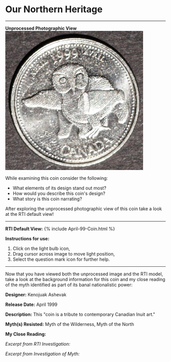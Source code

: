 # Our Northern Heritage

*     *     *     *  
**Unprocessed Photographic View**
![Image](Unprocessed-April-1999.jpg)

While examining this coin consider the following:
- What elements of its design stand out most? 
- How would you describe this coin's design?
- What story is this coin narrating?

After exploring the unprocessed photographic view of this coin take a look at the RTI default view!

----
**RTI Default View:**
{% include April-99-Coin.html %}

**Instructions for use:**
1) Click on the light bulb icon,
2) Drag cursor across image to move light position,
3) Select the question mark icon for further help.

----

Now that you have viewed both the unprocessed image and the RTI model, take a look at the background information for this coin and my close reading of the myth identified as part of its banal nationalistic power:

**Designer:** Kenojuak Ashevak

**Release Date:** April 1999

**Description:** This "coin is a tribute to contemporary Canadian Inuit art."

**Myth(s) Resisted:** Myth of the Wilderness, Myth of the North

**My Close Reading:** 

*Excerpt from RTI Investigation:*

*Excerpt from Investigation of Myth:*


  
